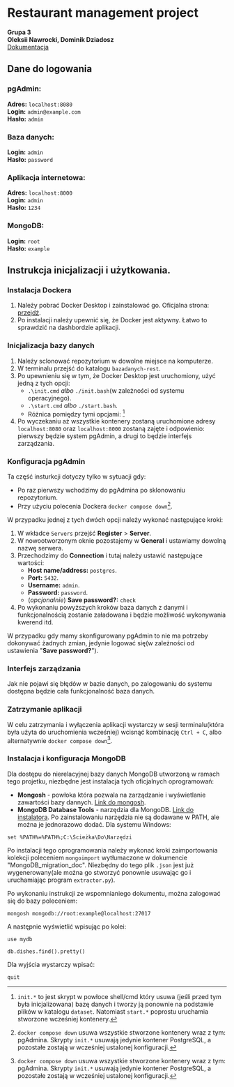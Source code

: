 ﻿# Restaurant management project
**Grupa 3**<br/>
**Oleksii Nawrocki, Dominik Dziadosz**</br>
[Dokumentacja](https://github.com/MarshallBjorn/bazadanych-rest/blob/12e632f68ed0150ff52ccbe56b10d7bc7cda9721/docs/BazaDanychRest_Doc.pdf)
## Dane do logowania
### pgAdmin:
**Adres:** ``localhost:8080``<br/>
**Login:** ``admin@example.com``<br/>
**Hasło:** ``admin``
### Baza danych:
**Login:** ``admin``<br/>
**Hasło:** ``password``
### Aplikacja internetowa:
**Adres:** ```localhost:8000```<br/>
**Login:** ``admin``<br/>
**Hasło:** ``1234``
### MongoDB:
**Login:** ``root``<br/>
**Hasło:** ``example``

## Instrukcja inicjalizacji i użytkowania.
### Instalacja Dockera
1. Należy pobrać Docker Desktop i zainstalować go. Oficjalna strona: [przejdź](https://www.docker.com/products/docker-desktop/).
2. Po instalacji należy upewnić się, że Docker jest aktywny. Łatwo to sprawdzić na dashbordzie aplikacji.
### Inicjalizacja bazy danych
1. Należy sclonować repozytorium w dowolne miejsce na komputerze.
2. W terminalu przejść do katalogu ```bazadanych-rest```.
3. Po upewnieniu się w tym, że Docker Desktop jest uruchomiony, użyć jedną z tych opcji:
	+ ```.\init.cmd``` *albo* ```./init.bash```(w zależności od systemu operacyjnego).
	+ ```.\start.cmd``` *albo* ```./start.bash```.
	+ Różnica pomiędzy tymi opcjami: [^1] 
4. Po wyczekaniu aż wszystkie kontenery zostaną uruchomione adresy ``localhost:8080`` oraz ``localhost:8000`` zostaną zajęte i odpowienio: pierwszy będzie system pgAdmin, a drugi to będzie interfejs zarządzania.
### Konfiguracja pgAdmin
Ta część insturkcji dotyczy tylko w sytuacji gdy:
* Po raz pierwszy wchodzimy do pgAdmina po sklonowaniu repozytorium.
* Przy użyciu polecenia Dockera ``docker compose down``[^2].

W przypadku jednej z tych dwóch opcji należy wykonać następujące kroki:
1. W wkładce ``Servers`` przejść **Register** > **Server**.
2. W nowootworzonym oknie pozostajemy w **General** i ustawiamy dowolną nazwę serwera.
3. Przechodzimy do **Connection** i tutaj należy ustawić następujące wartości:
	* **Host name/address:** ``postgres``.
	* **Port:** ``5432``.
	* **Username:** ``admin``.
	* **Password:** ``password``.
	* (*opcjonalnie*) **Save password?:** ``check``
4. Po wykonaniu powyższych kroków baza danych z danymi i funkcjonalnością zostanie załadowana i będzie możliwość wykonywania kwerend itd.

W przypadku gdy mamy skonfigurowany pgAdmin to nie ma potrzeby dokonywać żadnych zmian, jedynie logować się(w zależności od ustawienia "**Save password?**").
### Interfejs zarządzania
Jak nie pojawi się błędów w bazie danych, po zalogowaniu do systemu dostępna będzie cała funkcjonalność baza danych.

### Zatrzymanie aplikacji
W celu zatrzymania i wyłączenia aplikacji wystarczy w sesji terminalu(która była użyta do uruchomienia wcześniej) wcisnąć kombinację ``Ctrl + C``, albo alternatywnie ``docker compose down``[^2].

### Instalacja i konfiguracja MongoDB
Dla dostępu do nierelacyjnej bazy danych MongoDB utworzoną w ramach tego projetku, niezbędne jest instalacja tych oficjalnych oprogramowań:
* **Mongosh** - powłoka która pozwala na zarządzanie i wyświetlanie zawartości bazy dannych. [Link do mongosh](https://www.mongodb.com/try/download/shell).
* **MongoDB Database Tools** - narzędzia dla MongoDB. [Link do instalatora](https://www.mongodb.com/try/download/database-tools). Po zainstalowaniu narzędzia nie są dodawane w PATH, ale można je jednorazowo dodać. Dla systemu Windows:
```
set %PATH%=%PATH%;C:\Ścieżka\Do\Narzędzi
```

Po instalacji tego oprogramowania należy wykonać kroki zaimportowania kolekcji poleceniem ``mongoimport`` wytłumaczone w dokumencie "MongoDB_migration_doc". Niezbędny do tego plik ``.json`` jest już wygenerowany(ale można go stworzyć ponownie usuwając go i uruchamiając program ``extractor.py``).

Po wykonaniu instrukcji ze wspomnianiego dokumentu, można zalogować się do bazy poleceniem:
```
mongosh mongodb://root:example@localhost:27017
```
A następnie wyświetlić wpisując po kolei:
```
use mydb
```
```
db.dishes.find().pretty()
```
Dla wyjścia wystarczy wpisać:
```
quit
```
[^1]: ```init.*``` to jest skrypt w powłoce shell/cmd który usuwa (jeśli przed tym była inicjalizowana) bazę danych i tworzy ją ponownie na podstawie plików w katalogu ```dataset```. Natomiast ```start.*``` poprostu uruchamia stworzone wcześniej kontenery.
[^2]: ``docker compose down`` usuwa wszystkie stworzone kontenery wraz z tym: pgAdmina. Skrypty ``init.*`` usuwają jedynie kontener PostgreSQL, a pozostałe zostają w wcześniej ustalonej konfiguracji.

